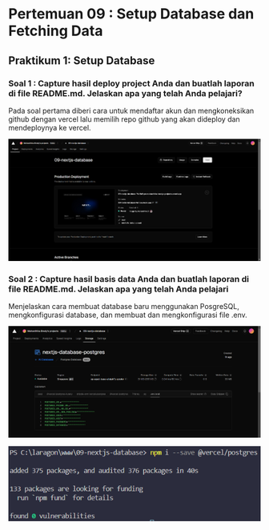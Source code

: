 # Pertemuan 09 : Setup Database dan Fetching Data

## **Praktikum 1: Setup Database**

### **Soal 1 : Capture hasil deploy project Anda dan buatlah laporan di file README.md. Jelaskan apa yang telah Anda pelajari?**

Pada soal pertama diberi cara untuk mendaftar akun dan mengkoneksikan github dengan vercel lalu memilih repo github yang akan dideploy dan mendeploynya ke vercel.

![alt image](images/Soal1.png)

### **Soal 2 : Capture hasil basis data Anda dan buatlah laporan di file README.md. Jelaskan apa yang telah Anda pelajari**

Menjelaskan cara membuat database baru menggunakan PosgreSQL, mengkonfigurasi database, dan membuat dan mengkonfigurasi file .env.

![alt image](images/Soal2.png)

![alt image](images/Soal2.1.png)


